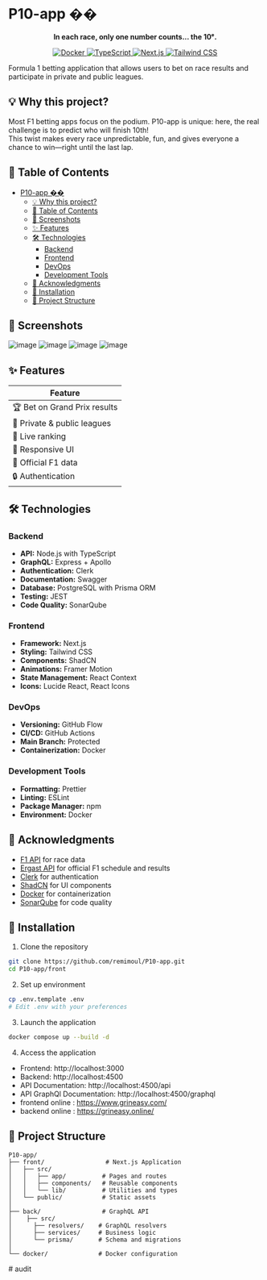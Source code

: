 # P10-app ��️

<p align="center"><b>In each race, only one number counts... the 10ᵉ.</b></p>

<p align="center">
  <a href="https://www.docker.com/">
    <img alt="Docker" src="https://img.shields.io/badge/docker-ready-blue?logo=docker">
  </a>
  <a href="https://www.typescriptlang.org/">
    <img alt="TypeScript" src="https://img.shields.io/badge/TypeScript-5.x-blue?logo=typescript">
  </a>
  <a href="https://nextjs.org/">
    <img alt="Next.js" src="https://img.shields.io/badge/Next.js-15+-black?logo=next.js">
  </a>
  <a href="https://tailwindcss.com/">
    <img alt="Tailwind CSS" src="https://img.shields.io/badge/TailwindCSS-4.x-38bdf8?logo=tailwindcss&logoColor=white">
  </a>
</p>

Formula 1 betting application that allows users to bet on race results and participate in private and public leagues.

## 💡 Why this project?

Most F1 betting apps focus on the podium. P10-app is unique: here, the real challenge is to predict who will finish 10th!  
This twist makes every race unpredictable, fun, and gives everyone a chance to win—right until the last lap.

## 📑 Table of Contents
- [P10-app ��️](#p10-app-️)
  - [💡 Why this project?](#-why-this-project)
  - [📑 Table of Contents](#-table-of-contents)
  - [📸 Screenshots](#-screenshots)
  - [✨ Features](#-features)
  - [🛠️ Technologies](#️-technologies)
    - [Backend](#backend)
    - [Frontend](#frontend)
    - [DevOps](#devops)
    - [Development Tools](#development-tools)
  - [🙏 Acknowledgments](#-acknowledgments)
  - [🚀 Installation](#-installation)
  - [📝 Project Structure](#-project-structure)

## 📸 Screenshots

![image](https://github.com/user-attachments/assets/f87ae04f-901f-4ad0-9104-7815f9f59533)
![image](https://github.com/user-attachments/assets/287b92d5-8f0d-4f9d-abf3-c77e64e78259)
![image](https://github.com/user-attachments/assets/1a739cfd-a637-45f9-889d-242b78abe3b0)
![image](https://github.com/user-attachments/assets/3e9d486e-14d9-4a62-bbb4-10ab1776670e)

## ✨ Features

| Feature                        | 
|--------------------------------|
| 🏆 Bet on Grand Prix results   | 
| 👥 Private & public leagues    | 
| 🏅 Live ranking                | 
| 📱 Responsive UI               | 
| 🏁 Official F1 data            | 
| 🔒 Authentication              | 

## 🛠️ Technologies

### Backend
- **API:** Node.js with TypeScript
- **GraphQL:** Express + Apollo
- **Authentication:** Clerk
- **Documentation:** Swagger
- **Database:** PostgreSQL with Prisma ORM
- **Testing:** JEST
- **Code Quality:** SonarQube

### Frontend
- **Framework:** Next.js
- **Styling:** Tailwind CSS
- **Components:** ShadCN
- **Animations:** Framer Motion
- **State Management:** React Context
- **Icons:** Lucide React, React Icons

### DevOps
- **Versioning:** GitHub Flow
- **CI/CD:** GitHub Actions
- **Main Branch:** Protected
- **Containerization:** Docker

### Development Tools
- **Formatting:** Prettier
- **Linting:** ESLint
- **Package Manager:** npm
- **Environment:** Docker

## 🙏 Acknowledgments

- [F1 API](https://openf1.org/) for race data
- [Ergast API](https://api.jolpi.ca/ergast/f1/) for official F1 schedule and results
- [Clerk](https://clerk.com/) for authentication
- [ShadCN](https://ui.shadcn.com/) for UI components
- [Docker](https://www.docker.com/) for containerization
- [SonarQube](https://www.sonarsource.com/) for code quality

## 🚀 Installation

1. Clone the repository
```bash
git clone https://github.com/remimoul/P10-app.git
cd P10-app/front
```

2. Set up environment
```bash
cp .env.template .env
# Edit .env with your preferences
```

3. Launch the application
```bash
docker compose up --build -d
```

4. Access the application
- Frontend: http://localhost:3000
- Backend: http://localhost:4500
- API Documentation: http://localhost:4500/api
- API GraphQl Documentation: http://localhost:4500/graphql
- frontend online : https://www.grineasy.com/
- backend online : https://grineasy.online/

## 📝 Project Structure

```
P10-app/
├── front/                 # Next.js Application
│   ├── src/
│   │   ├── app/          # Pages and routes
│   │   ├── components/   # Reusable components
│   │   └── lib/          # Utilities and types
│   └── public/           # Static assets
│
├── back/                 # GraphQL API
│    ├── src/
│      ├── resolvers/    # GraphQL resolvers
│      ├── services/     # Business logic
│      └── prisma/       # Schema and migrations
│   
└── docker/              # Docker configuration
```



#   a u d i t  
 